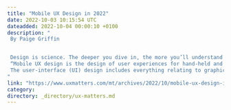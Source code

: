 ```yaml
---
title: "Mobile UX Design in 2022"
date: 2022-10-03 10:15:54 UTC
dateadded: 2022-10-04 00:00:10 +0100
description: "
 By Paige Griffin 


 Design is science. The deeper you dive in, the more you’ll understand the intricacies of visual communication. Delightfully presenting your data is what leads to an optimal user experience. If your users are satisfied with your mobile app’s flow, this increases your chances of making conversions. You need to pay close attention to your mobile UX design and design for your users. 
 “Mobile UX design is the design of user experiences for hand-held and wearable devices. Designers create solutions—typically applications—to meet mobile users’ unique requirements and restrictions. Designers focus on accessibility, discoverability, and efficiency to optimize on-the-go interactive experiences.”—Interaction Design Foundation 
 The user-interface (UI) design includes everything relating to graphic design. But UX design extends beyond the user interface’s solely visual representation. It also considers how users perceive an app before, during, and after its use. Read More 
"
link: "https://www.uxmatters.com/mt/archives/2022/10/mobile-ux-design-in-2022.php"
category:
directory: _directory/ux-matters.md
---
```

